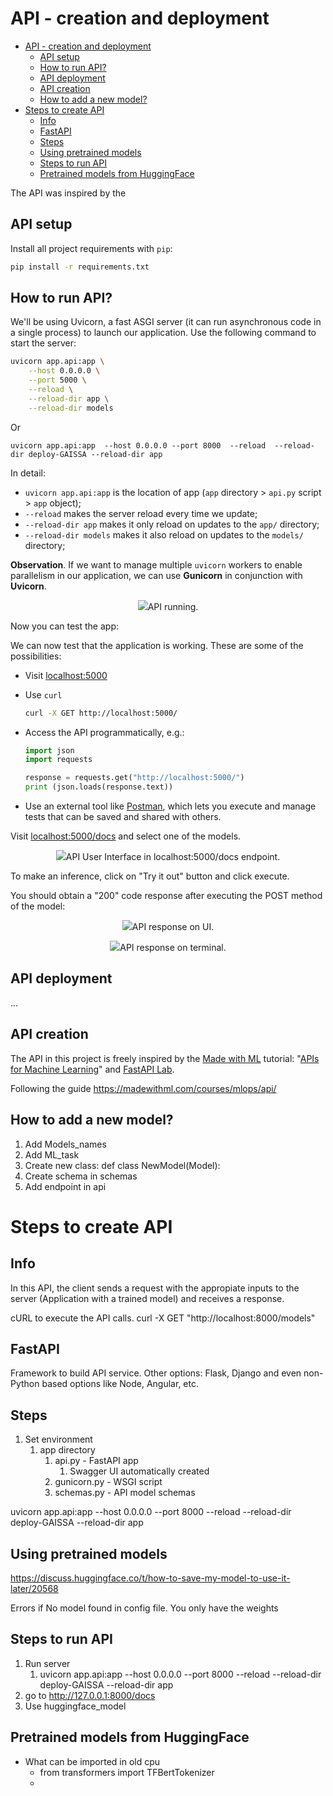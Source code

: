 # API - creation and deployment

- [API - creation and deployment](#api---creation-and-deployment)
  - [API setup](#api-setup)
  - [How to run API?](#how-to-run-api)
  - [API deployment](#api-deployment)
  - [API creation](#api-creation)
  - [How to add a new model?](#how-to-add-a-new-model)
- [Steps to create API](#steps-to-create-api)
  - [Info](#info)
  - [FastAPI](#fastapi)
  - [Steps](#steps)
  - [Using pretrained models](#using-pretrained-models)
  - [Steps to run API](#steps-to-run-api)
  - [Pretrained models from HuggingFace](#pretrained-models-from-huggingface)

The API was inspired by the 

## API setup

Install all project requirements with `pip`:

```bash
pip install -r requirements.txt
```

## How to run API?

We'll be using Uvicorn, a fast ASGI server (it can run asynchronous code in a single process) to launch our application. Use the following command to start the server:

```bash
uvicorn app.api:app \
    --host 0.0.0.0 \
    --port 5000 \
    --reload \
    --reload-dir app \
    --reload-dir models
```
Or
```
uvicorn app.api:app  --host 0.0.0.0 --port 8000  --reload  --reload-dir deploy-GAISSA --reload-dir app 
```
In detail:

- `uvicorn app.api:app` is the location of app (`app` directory > `api.py` script > `app` object);
- `--reload` makes the server reload every time we update;
- `--reload-dir app` makes it only reload on updates to the `app/` directory;
- `--reload-dir models` makes it also reload on updates to the `models/` directory;

**Observation**. If we want to manage multiple `uvicorn` workers to enable parallelism in our application, we can use **Gunicorn** in conjunction with **Uvicorn**.

<center><figure>
  <img
  src="images/01_api_running.png"
  <figcaption>API running.</figcaption>
</figure></center>

Now you can test the app:

We can now test that the application is working. These are some of the possibilities:

- Visit [localhost:5000](http://localhost:5000/)
- Use `curl`

  ```bash
  curl -X GET http://localhost:5000/
  ```

- Access the API programmatically, e.g.:

  ```python
  import json
  import requests

  response = requests.get("http://localhost:5000/")
  print (json.loads(response.text))
  ```

- Use an external tool like [Postman](https://www.postman.com), which lets you execute and manage tests that can be saved and shared with others.

Visit [localhost:5000/docs](http://localhost:5000/docs) and select one of the models.

<center><figure>
  <img
  src="images/01_api_ui.png"
  <figcaption>API User Interface in localhost:5000/docs endpoint.</figcaption>
</figure></center>

To make an inference, click on "Try it out" button and click execute.

You should obtain a "200" code response after executing the POST method of the model:

<center><figure>
  <img
  src="images/01_api_response_ui.png"
  <figcaption>API response on UI.</figcaption>
</figure></center>

<center><figure>
  <img
  src="images/01_api_response_terminal.png"
  <figcaption>API response on terminal.</figcaption>
</figure></center>

## API deployment
...

## API creation
The API in this project is freely inspired by the [Made with ML](https://madewithml.com) tutorial: "[APIs for Machine Learning](https://madewithml.com/courses/mlops/api/)" and [FastAPI Lab](https://github.com/se4ai2122-cs-uniba/SE4AI2021Course_FastAPI-demo).

Following the guide https://madewithml.com/courses/mlops/api/

## How to add a new model?

1. Add Models_names
2. Add ML_task
3. Create new class:
  def class NewModel(Model):
1. Create schema in schemas
2. Add endpoint in api


# Steps to create API


## Info
In this API, the client sends a request with the appropiate inputs to the server (Application with a trained model) and receives a response.

cURL to execute the API calls.
curl -X GET "http://localhost:8000/models"

## FastAPI
Framework to build API service.
Other options: Flask, Django and even non-Python based options like Node, Angular, etc.

## Steps
1. Set environment
   1. app directory
      1. api.py - FastAPI app
         1. Swagger UI automatically created
      2. gunicorn.py - WSGI script
      3. schemas.py - API model schemas


uvicorn app.api:app  --host 0.0.0.0 --port 8000  --reload  --reload-dir deploy-GAISSA --reload-dir app        





## Using pretrained models
https://discuss.huggingface.co/t/how-to-save-my-model-to-use-it-later/20568

Errors
    if No model found in config file.
        You only have the weights 


## Steps to run API
1. Run server
   1. uvicorn app.api:app  --host 0.0.0.0 --port 8000  --reload  --reload-dir deploy-GAISSA --reload-dir app   
2. go to http://127.0.0.1:8000/docs
3. Use huggingface_model


## Pretrained models from HuggingFace

- What can be imported in old cpu
  - from transformers import TFBertTokenizer
  - 